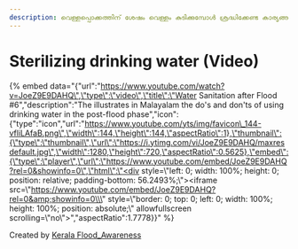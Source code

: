 ```yaml
---
description: വെള്ളപ്പൊക്കത്തിന് ശേഷം വെള്ളം കുടിക്കുമ്പോൾ ശ്രദ്ധിക്കേണ്ട കാര്യങ്ങൾ
---
```


# Sterilizing drinking water \(Video\)

{% embed data="{\"url\":\"https://www.youtube.com/watch?v=JoeZ9E9DAHQ\",\"type\":\"video\",\"title\":\"Water Sanitation after Flood \#6\",\"description\":\"The illustrates in Malayalam the do\'s and don\'ts of using drinking water in the post-flood phase\",\"icon\":{\"type\":\"icon\",\"url\":\"https://www.youtube.com/yts/img/favicon\_144-vfliLAfaB.png\",\"width\":144,\"height\":144,\"aspectRatio\":1},\"thumbnail\":{\"type\":\"thumbnail\",\"url\":\"https://i.ytimg.com/vi/JoeZ9E9DAHQ/maxresdefault.jpg\",\"width\":1280,\"height\":720,\"aspectRatio\":0.5625},\"embed\":{\"type\":\"player\",\"url\":\"https://www.youtube.com/embed/JoeZ9E9DAHQ?rel=0&showinfo=0\",\"html\":\"<div style=\\\"left: 0; width: 100%; height: 0; position: relative; padding-bottom: 56.2493%;\\\"><iframe src=\\\"https://www.youtube.com/embed/JoeZ9E9DAHQ?rel=0&amp;showinfo=0\\\" style=\\\"border: 0; top: 0; left: 0; width: 100%; height: 100%; position: absolute;\\\" allowfullscreen scrolling=\\\"no\\\"></iframe></div>\",\"aspectRatio\":1.7778}}" %}

Created by [Kerala Flood\_Awareness](https://www.youtube.com/channel/UCTRQxF0ZqselrQoVaKb1Naw)  


